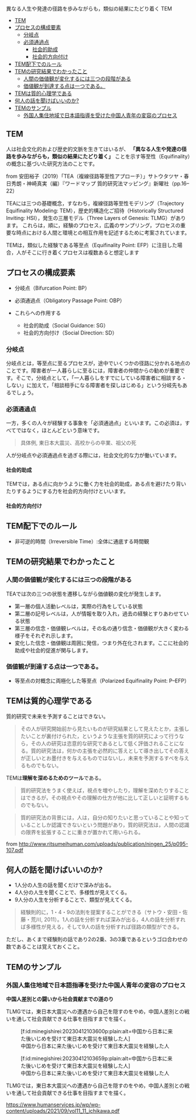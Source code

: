 異なる人生や発達の径路を歩みながらも，類似の結果にたどり着く
TEM





- [TEM](#tem)
- [プロセスの構成要素](#プロセスの構成要素)
  - [分岐点](#分岐点)
  - [必須通過点](#必須通過点)
    - [社会的助成](#社会的助成)
    - [社会的方向付け](#社会的方向付け)
- [TEM配下でのルール](#tem配下でのルール)
- [TEMの研究結果でわかったこと](#temの研究結果でわかったこと)
  - [人間の価値観が変化するには三つの段階がある](#人間の価値観が変化するには三つの段階がある)
  - [価値観が到達する点は一つである。](#価値観が到達する点は一つである)
- [TEMは質的心理学である](#temは質的心理学である)
- [何人の話を聞けばいいのか?](#何人の話を聞けばいいのか)
- [TEMのサンプル](#temのサンプル)
  - [外国人集住地域で日本語指導を受けた中国人青年の変容のプロセス](#外国人集住地域で日本語指導を受けた中国人青年の変容のプロセス)






## TEM

人は社会文化的および歴史的文脈を生きてはいるが、 **「異なる人生や発達の径路を歩みながらも，類似の結果にたどり着く」** ことを示す等至性（Equifinality）の概念に基づいた研究方法のことです。

from 安田裕子（2019）「TEA（複線径路等至性アプローチ）」サトウタツヤ・春日秀朗・神崎真実（編）『ワードマップ 質的研究法マッピング』新曜社（pp.16–22）

TEAには三つの基礎概念，すなわち，複線径路等至性モデリング（Trajectory Equifinality Modeling: TEM），歴史的構造化ご招待（Historically Structured Inviting: HSI），発生の三層モデル（Three Layers of Genesis: TLMG）があります。
これらは，順に，経験のプロセス，広義のサンプリング，プロセスの重要な時点における人間と環境との相互作用を記述するために考案されています。

TEMは，類似した経験である等至点（Equifinality Point: EFP）に注目した場合，人がそこに行き着くプロセスは複数あると想定します

## プロセスの構成要素

- 分岐点（Bifurcation Point: BP）
- 必須通過点（Obligatory Passage Point: OBP）

- これらへの作用する
  - 社会的助成（Social Guidance: SG）
  - 社会的方向付け（Social Direction: SD）

### 分岐点

分岐点とは，等至点に至るプロセスが，途中でいくつかの径路に分かれる地点のことです。障害者が一人暮らしに至るには，障害者の仲間からの勧めが重要です。そこで，分岐点として，「一人暮らしをすでにしている障害者に相談する・しない」に加えて，「相談相手になる障害者を探しはじめる」という分岐先もあるでしょう。

### 必須通過点

一方，多くの人々が経験する事象を「必須通過点」といいます。この必須は，すべてではなく，ほとんどという意味です。

> 具体例, 東日本大震災、高校からの卒業、祖父の死

人が分岐点や必須通過点を過ぎる際には，社会文化的な力が働いています。


#### 社会的助成

TEMでは，ある点に向かうように働く力を社会的助成，ある点を避けたり背いたりするようにする力を社会的方向付けといいます。

#### 社会的方向付け


## TEM配下でのルール

- 非可逆的時間（Irreversible Time）:全体に通底する時間観


## TEMの研究結果でわかったこと

### 人間の価値観が変化するには三つの段階がある

TEAでは次の三つの状態を遷移しながら価値観の変化が発生します。

- 第一層の個人活動レベルは，実際の行為をしている状態
- 第二層の記号レベルは，人が情報を取り入れ，過去の経験とすりあわせている状態
- 第三層の信念・価値観レベルは，その名の通り信念・価値観が大きく変わる様子をそれぞれ示します。
- 変化した信念・価値観は周囲に発信，つまり外在化されます。ここに社会的助成や社会的促進が関与します。


### 価値観が到達する点は一つである。

- 等至点の対概念に両極化した等至点（Polarized Equifinality Point: P–EFP）


## TEMは質的心理学である

質的研究で未来を予測することはできない。

> その人が研究開始前から見たいものが研究結果として見えたとか，主張したいことが裏付けられた，というような主張を質的研究によって行うなら，その人の研究は恣意的な研究であるとして低く評価されることになる。質的研究法は，何かの主張を必然的に答えとして導き出してその答えが正しいとお墨付きを与えるものではないし，未来を予測するすべを与えるものでもない。

TEMは**理解を深めるためのツール**である。

> 質的研究法をうまく使えば，視点を増やしたり，理解を深めたりすることはできるが，その視点やその理解の仕方が他に比して正しいと証明するものでもない。

> 質的研究法の背景には，人は，自分の知りたいと思っていることや知っていることしか認識できないという問題があり，質的研究法は，人間の認識の限界を拡張することに重きが置かれて用いられる。

from http://www.ritsumeihuman.com/uploads/publication/ningen_25/p095-107.pdf

## 何人の話を聞けばいいのか?

- 1人分の人生の話を聞くだけで深みが出る。
- 4人分の人生を聞くことで、多様性が見えてくる。
- 9人分の人生を分析することで、類型が見えてくる。

> 経験則的に，1・4・9の法則を提案することができる（サトウ・安田・佐藤・荒川, 2011）。1人の話を分析すれば深みが出る，4人の話を分析すれば多様性が見える，そして9人の話を分析すれば径路の類型ができる。

ただし、あくまで経験則の話であり2の2乗、3の3乗であるというゴロ合わせの数であることは覚えておくこと。



## TEMのサンプル



### 外国人集住地域で日本語指導を受けた中国人青年の変容のプロセス

**中国人差別との闘いから社会貢献までの道のり**

TLMGでは，東日本大震災への遭遇から自己を隠すのをやめ，中国人差別との戦いを通して社会貢献できる仕事を目指すまでを描く。


<figure class="figure-image figure-image-fotolife" title="中国から日本に来た後いじめを受けて東日本大震災を経験した人">[f:id:minegishirei:20230412103600p:plain:alt=中国から日本に来た後いじめを受けて東日本大震災を経験した人]<figcaption>中国から日本に来た後いじめを受けて東日本大震災を経験した人</figcaption></figure>


<figure class="figure-image figure-image-fotolife" title="中国から日本に来た後いじめを受けて東日本大震災を経験した人">[f:id:minegishirei:20230412103659p:plain:alt=中国から日本に来た後いじめを受けて東日本大震災を経験した人]<figcaption>中国から日本に来た後いじめを受けて東日本大震災を経験した人</figcaption></figure>




TLMGでは，東日本大震災への遭遇から自己を隠すのをやめ，中国人差別との戦いを通して社会貢献できる仕事を目指すまでを描く。

https://www.humanservices.jp/wp/wp-content/uploads/2021/09/vol11_11_ichikawa.pdf




